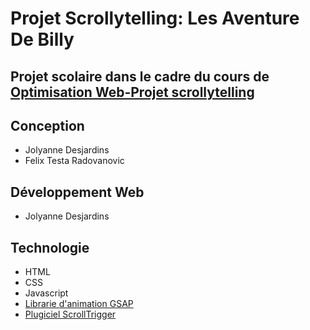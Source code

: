 # Projet Scrollytelling: Les Aventure De Billy

## Projet scolaire dans le cadre du cours de [Optimisation Web-Projet scrollytelling]( https://tim-montmorency.com/timdoc/582-424MO/projet-scrollytelling/)
## Conception
- Jolyanne Desjardins
- Felix Testa Radovanovic
## Développement Web
- Jolyanne Desjardins
## Technologie
- HTML
- CSS
- Javascript
- [Librarie d'animation GSAP]( https://greensock.com/)
- [Plugiciel ScrollTrigger](https://greensock.com/scrolltrigger/)
